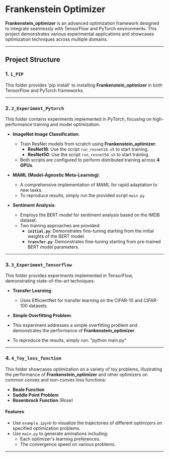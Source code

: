 # Frankenstein Optimizer

**Frankenstein_optimizer** is an advanced optimization framework designed to integrate seamlessly with TensorFlow and PyTorch environments. This project demonstrates various experimental applications and showcases optimization techniques across multiple domains.

---

## Project Structure

### 1. `1_PIP`
This folder provides 'pip install' to installing **Frankenstein_optimizer** in both TensorFlow and PyTorch frameworks.

---

### 2. `2_Experiment_Pytorch`
This folder contains experiments implemented in PyTorch, focusing on high-performance training and model optimization:

- **ImageNet Image Classification**:
  - Train ResNet models from scratch using **Frankenstein_optimizer**:
    - **ResNet18**: Use the script `run_resnet18.sh` to start training.
    - **ResNet50**: Use the script `run_resnet50.sh` to start training.
  - Both scripts are configured to perform distributed training across **4 GPUs**.
  
- **MAML (Model-Agnostic Meta-Learning)**:
  - A comprehensive implementation of MAML for rapid adaptation to new tasks.
  - To reproduce results, simply run the provided script `main.py`
  
- **Sentiment Analysis**:
  - Employs the BERT model for sentiment analysis based on the IMDB dataset.
  - Two training approaches are provided:
    - **`initial.py`**: Demonstrates fine-tuning starting from the initial weights of the BERT model.
    - **`transfer.py`**: Demonstrates fine-tuning starting from pre-trained BERT model parameters.
---

### 3. `3_Experiment_Tensorflow`
This folder provides experiments implemented in TensorFlow, demonstrating state-of-the-art techniques:

- **Transfer Learning**:
  - Uses EfficientNet for transfer learning on the CIFAR-10 and CIFAR-100 datasets.

- **Simple Overfitting Problem**:
- This experiment addresses a simple overfitting problem and demonstrates the performance of **Frankenstein_optimizer**.
- To reproduce the results, simply run: "python main.py"

---

### 4. `4_Toy_loss_function`
This folder showcases optimization on a variety of toy problems, illustrating the performance of **Frankenstein_optimizer** and other optimizers on common convex and non-convex loss functions:

- **Beale Function**
- **Saddle Point Problem**
- **Rosenbrock Function** (Rose)

#### Features
- Use `example.ipynb` to visualize the trajectories of different optimizers on specified optimization problems.
- Use `main.py` to generate animations including:
  - Each optimizer's learning preferences.
  - The convergence speed on various problems.

---